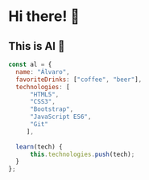 # Hi there! 👊

## This is Al 👋

```javascript
const al = {
  name: "Álvaro",
  favoriteDrinks: ["coffee", "beer"],
  technologies: [
      "HTML5", 
      "CSS3", 
      "Bootstrap", 
      "JavaScript ES6", 
      "Git"
     ],
     
  learn(tech) {
      this.technologies.push(tech);
  }
};
```
